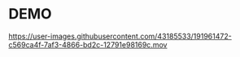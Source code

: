 # DEMO


https://user-images.githubusercontent.com/43185533/191961472-c569ca4f-7af3-4866-bd2c-12791e98169c.mov

